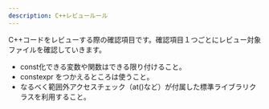 ```yaml
---
description: C++レビュールール
---
```


C++コードをレビューする際の確認項目です。確認項目１つごとにレビュー対象ファイルを確認していきます。

- const化できる変数や関数はできる限り付けること。
- constexpr をつかえるところは使うこと。
- なるべく範囲外アクセスチェック（at()など）が付属した標準ライブラリクラスを利用すること。

